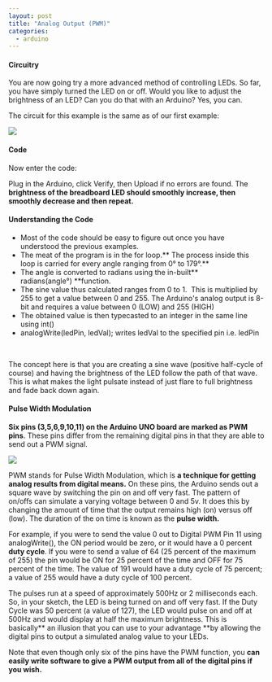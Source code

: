 ```yaml
---
layout: post
title: "Analog Output (PWM)"
categories:
  - arduino
---
```


#### Circuitry

You are now going try a more advanced method of controlling LEDs. So far, you have simply turned the LED on or off. Would you like to adjust the brightness of an LED? Can you do that with an Arduino? Yes, you can.

The circuit for this example is the same as of our first example:

**![][1]**

#### Code

Now enter the code:

Plug in the Arduino, click Verify, then Upload if no errors are found. The **brightness of the breadboard LED should smoothly increase, then smoothly decrease and then repeat.**

#### Understanding the Code

* Most of the code should be easy to figure out once you have understood the previous examples.
* The meat of the program is in the for loop.** The process inside this loop is carried for every angle ranging from 0° to 179°.**
* The angle is converted to radians using the in-built** radians(angle°) **function.
* The sine value thus calculated ranges from 0 to 1.  This is multiplied by 255 to get a value between 0 and 255. The Arduino's analog output is 8-bit and requires a value between 0 (LOW) and 255 (HIGH)
* The obtained value is then typecasted to an integer in the same line using int()
* analogWrite(ledPin, ledVal); writes ledVal to the specified pin i.e. ledPin

 

The concept here is that you are creating a sine wave (positive half-cycle of course) and having the brightness of the LED follow the path of that wave. This is what makes the light pulsate instead of just flare to full brightness and fade back down again.

#### Pulse Width Modulation

**Six pins (3,5,6,9,10,11) on the Arduino UNO board are marked as PWM pins**. These pins differ from the remaining digital pins in that they are able to send out a PWM signal.

**![][2]**

PWM stands for Pulse Width Modulation, which is **a technique for getting analog results from digital means.** On these pins, the Arduino sends out a square wave by switching the pin on and off very fast. The pattern of on/offs can simulate a varying voltage between 0 and 5v. It does this by changing the amount of time that the output remains high (on) versus off (low). The duration of the on time is known as the **pulse width.**

For example, if you were to send the value 0 out to Digital PWM Pin 11 using analogWrite(), the ON period would be zero, or it would have a 0 percent **duty cycle**. If you were to send a value of 64 (25 percent of the maximum of 255) the pin would be ON for 25 percent of the time and OFF for 75 percent of the time. The value of 191 would have a duty cycle of 75 percent; a value of 255 would have a duty cycle of 100 percent.

The pulses run at a speed of approximately 500Hz or 2 milliseconds each. So, in your sketch, the LED is being turned on and off very fast. If the Duty Cycle was 50 percent (a value of 127), the LED would pulse on and off at 500Hz and would display at half the maximum brightness. This is basically** an illusion that you can use to your advantage **by allowing the digital pins to output a simulated analog value to your LEDs.

Note that even though only six of the pins have the PWM function, you **can easily write software to give a PWM output from all of the digital pins if you wish.**

[1]: https://lh3.googleusercontent.com/nrPtuF3HBU9HvQsMVKS_yA-KnQobBZsOIrPJYD0fxd0NlzGNspCrQUBh8LR0Lf2L98Z7dGLeO9ZfaKbZLVQqkzKFBpAGhmmM2R-s2IAU6dm03qI1VP0
[2]: https://lh5.googleusercontent.com/se2KvaQOnoGr3zcOv_y8ClhYc7Coph3NwlwlQDNYOdHpmE1USxAk8Zd5flj7HzZjR4Mqw0KFdp7JIxZqsCzVEmEeRXT5wwuIB503CN5qFLXtUUr3LPE
